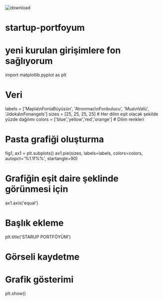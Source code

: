![download](https://github.com/umutokcurmr/starup-portfoyum/assets/132665364/958ac6ed-cf2c-405b-837a-6aa751eaaf7d)
# startup-portfoyum
# yeni kurulan girişimlere fon sağlıyorum
import matplotlib.pyplot as plt
# Veri
labels = ['Mapla\nFonlaBüyüsün', 'Atronmac\nFonbulucu', 'Mua\nValü', 'Jidoka\nFonangels']
sizes = [25, 25, 25, 25]  # Her dilim eşit olacak şekilde yüzde dağılımı
colors = ['blue','yellow','red','orange']  # Dilim renkleri
# Pasta grafiği oluşturma
fig1, ax1 = plt.subplots()
ax1.pie(sizes, labels=labels, colors=colors, autopct='%1.1f%%',
        startangle=90)
# Grafiğin eşit daire şeklinde görünmesi için
ax1.axis('equal')
# Başlık ekleme
plt.title('STARUP PORTFÖYÜM')
# Görseli kaydetme
# Grafik gösterimi
plt.show()
